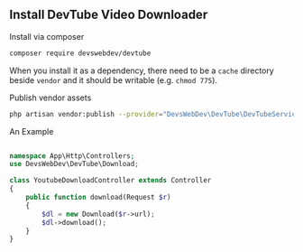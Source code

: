 ## Install DevTube Video Downloader

Install via composer

```bash
composer require devswebdev/devtube
```

When you install it as a dependency, there need to be a `cache` directory beside `vendor`
and it should be writable (e.g. `chmod 775`).


<!-- The package will automatically register itself.

```bash
php artisan vendor:publish --provider="DevsWebDev\DevTube\DevTubeServiceProvider" --tag="migrations"
`` -->

Publish vendor assets

```bash
php artisan vendor:publish --provider="DevsWebDev\DevTube\DevTubeServiceProvider"
```


An Example

```php

namespace App\Http\Controllers;
use DevsWebDev\DevTube\Download;

class YoutubeDownloadController extends Controller
{
    public function download(Request $r)
    {
        $dl = new Download($r->url);
        $dl->download();
    }
}
```

<!-- Or if you want to Download and return the download to the view:

```php
return response()->download(storage_path(session($_SERVER['REMOTE_ADDR'])));
``` -->
